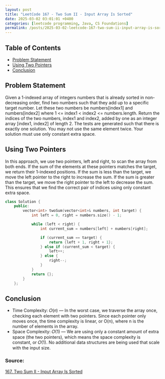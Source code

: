 ```yaml
---
layout: post
title: "LeetCode 167 - Two Sum II - Input Array Is Sorted"
date: 2025-03-02 03:01:01 +0400
categories: [leetcode programming, Java, CS Foundations]
permalink: /posts/2025-03-02-leetcode-167-two-sum-ii-input-array-is-sorted
---
```

## Table of Contents
- [Problem Statement](#problem-statement)
- [Using Two Pointers](#using-two-pointers)
- [Conclusion](#conclusion)


## Problem Statement
Given a 1-indexed array of integers numbers that is already sorted in non-decreasing order, find two numbers such that they add up to a specific target number. Let these two numbers be numbers[index1] and numbers[index2] where 1 <= index1 < index2 <= numbers.length.
Return the indices of the two numbers, index1 and index2, added by one as an integer array [index1, index2] of length 2.
The tests are generated such that there is exactly one solution. You may not use the same element twice.
Your solution must use only constant extra space.

## Using Two Pointers
In this approach, we use two pointers, left and right, to scan the array from both ends. If the sum of the elements at these pointers matches the target, we return their 1-indexed positions. If the sum is less than the target, we move the left pointer to the right to increase the sum. If the sum is greater than the target, we move the right pointer to the left to decrease the sum. This ensures that we find the correct pair of indices using only constant extra space.

```cpp
class Solution {
    public:
        vector<int> twoSum(vector<int>& numbers, int target) {
            int left = 0, right = numbers.size() - 1;

            while (left < right) {
                int current_sum = numbers[left] + numbers[right];

                if (current_sum == target) {
                    return {left + 1, right + 1};
                } else if (current_sum < target) {
                    left++;
                } else {
                    right--;
                }                
            }
            return {};
        }
    };
```

## Conclusion
- Time Complexity: 𝑂(𝑛) — In the worst case, we traverse the array once, checking each element with two pointers. Since each pointer only moves once, the time complexity is linear, or O(n), where n is the number of elements in the array.
- Space Complexity: 𝑂(1) — We are using only a constant amount of extra space (the two pointers), which means the space complexity is constant, or 𝑂(1). No additional data structures are being used that scale with the input size.

### Source:
[167. Two Sum II - Input Array Is Sorted](https://leetcode.com/problems/two-sum-ii-input-array-is-sorted/)
